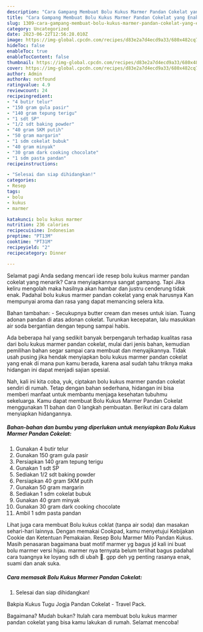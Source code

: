```yaml
---
description: "Cara Gampang Membuat Bolu Kukus Marmer Pandan Cokelat yang Enak"
title: "Cara Gampang Membuat Bolu Kukus Marmer Pandan Cokelat yang Enak"
slug: 1309-cara-gampang-membuat-bolu-kukus-marmer-pandan-cokelat-yang-enak
category: Uncategorized
date: 2023-06-22T12:56:28.010Z
image: https://img-global.cpcdn.com/recipes/d83e2a7d4ecd9a33/680x482cq70/bolu-kukus-marmer-pandan-cokelat-foto-resep-utama.jpg
hideToc: false
enableToc: true
enableTocContent: false
thumbnail: https://img-global.cpcdn.com/recipes/d83e2a7d4ecd9a33/680x482cq70/bolu-kukus-marmer-pandan-cokelat-foto-resep-utama.jpg
cover: https://img-global.cpcdn.com/recipes/d83e2a7d4ecd9a33/680x482cq70/bolu-kukus-marmer-pandan-cokelat-foto-resep-utama.jpg
author: Admin
authorAv: notfound
ratingvalue: 4.9
reviewcount: 24
recipeingredient:
- "4 butir telur"
- "150 gram gula pasir"
- "140 gram tepung terigu"
- "1 sdt SP"
- "1/2 sdt baking powder"
- "40 gram SKM putih"
- "50 gram margarin"
- "1 sdm cokelat bubuk"
- "40 gram minyak"
- "30 gram dark cooking chocolate"
- "1 sdm pasta pandan"
recipeinstructions:

- "Selesai dan siap dihidangkan!"
categories:
- Resep
tags:
- bolu
- kukus
- marmer

katakunci: bolu kukus marmer 
nutrition: 236 calories
recipecuisine: Indonesian
preptime: "PT13M"
cooktime: "PT31M"
recipeyield: "2"
recipecategory: Dinner

---
```



Selamat pagi Anda sedang mencari ide resep bolu kukus marmer pandan cokelat yang menarik? Cara menyiapkannya sangat gampang. Tapi Jika keliru mengolah maka hasilnya akan hambar dan justru cenderung tidak enak. Padahal bolu kukus marmer pandan cokelat yang enak harusnya Kan mempunyai aroma dan rasa yang dapat memancing selera kita.


Bahan tambahan: - Secukupnya butter cream dan meses untuk isian. Tuang adonan pandan di atas adonan cokelat. Turunkan kecepatan, lalu masukkan air soda bergantian dengan tepung sampai habis.

Ada beberapa hal yang sedikit banyak berpengaruh terhadap kualitas rasa dari bolu kukus marmer pandan cokelat, mulai dari jenis bahan, kemudian pemilihan bahan segar sampai cara membuat dan menyajikannya. Tidak usah pusing jika hendak menyiapkan bolu kukus marmer pandan cokelat yang enak di mana pun kamu berada, karena asal sudah tahu triknya maka hidangan ini dapat menjadi sajian spesial.


Nah, kali ini kita coba, yuk, ciptakan bolu kukus marmer pandan cokelat sendiri di rumah. Tetap dengan bahan sederhana, hidangan ini bisa memberi manfaat untuk membantu menjaga kesehatan tubuhmu sekeluarga. Kamu dapat membuat Bolu Kukus Marmer Pandan Cokelat menggunakan 11 bahan dan 0 langkah pembuatan. Berikut ini cara dalam menyiapkan hidangannya.

<!--inarticleads1-->

##### Bahan-bahan dan bumbu yang diperlukan untuk menyiapkan Bolu Kukus Marmer Pandan Cokelat:

1. Gunakan 4 butir telur
1. Gunakan 150 gram gula pasir
1. Persiapkan 140 gram tepung terigu
1. Gunakan 1 sdt SP
1. Sediakan 1/2 sdt baking powder
1. Persiapkan 40 gram SKM putih
1. Gunakan 50 gram margarin
1. Sediakan 1 sdm cokelat bubuk
1. Gunakan 40 gram minyak
1. Gunakan 30 gram dark cooking chocolate
1. Ambil 1 sdm pasta pandan


Lihat juga cara membuat Bolu kukus coklat (tanpa air soda) dan masakan sehari-hari lainnya. Dengan memakai Cookpad, kamu menyetujui Kebijakan Cookie dan Ketentuan Pemakaian. Resep Bolu Marmer Milo Pandan Kukus. Masih penasaran bagaimana buat motif marmer yg bagus jd kali ini buat bolu marmer versi hijau. marmer nya ternyata belum terlihat bagus padahal cara tuangnya ke loyang sdh di ubah 🤔. gpp deh yg penting rasanya enak, suami dan anak suka. 

<!--inarticleads2-->

##### Cara memasak Bolu Kukus Marmer Pandan Cokelat:


1. Selesai dan siap dihidangkan!

Bakpia Kukus Tugu Jogja Pandan Cokelat - Travel Pack. 

Bagaimana? Mudah bukan? Itulah cara membuat bolu kukus marmer pandan cokelat yang bisa kamu lakukan di rumah. Selamat mencoba!
